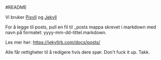 #README

Vi bruker [Pixyll](http://www.pixyll.com) og [Jekyll](https://jekyllrb.com/)

For å legge til posts, pull en fil til _posts mappa skrevet i markdown med navn på formatet: yyyy-mm-dd-tittel.markdown.

Les mer her: https://jekyllrb.com/docs/posts/

Alle får rettigheter til å redigere hvis dere spør. Don't fuck it up. Takk.
